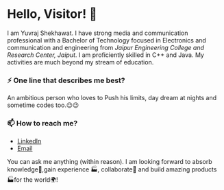 # Hello, Visitor! 👋

I am Yuvraj Shekhawat. I have strong media and communication professional with a Bachelor of Technology focused in Electronics and communication and engineering from _Jaipur Engineering College and Research Center, Jaiput_. I am proficiently skilled in C++ and Java. My activities are much beyond my stream of education.

### ⚡ One line that describes me best? 
An ambitious person who loves to Push his limits, day dream at nights and sometime codes too.😉😉

### 📫 How to reach me? 
- [LinkedIn](https://www.linkedin.com/in/yuvraj-shekhawat-415918221/) 
- [Email](yuvisshekhawat@gmail.com)

You can ask me anything (within reason). I am looking forward to absorb knowledge🧠,gain experience 🏭, collaborate🤝 and build amazing products 🏭for the world🌍!


<!---
YurajShekhawat/YurajShekhawat is a ✨ special ✨ repository because its `README.md` (this file) appears on your GitHub profile.
You can click the Preview link to take a look at your changes.
--->
